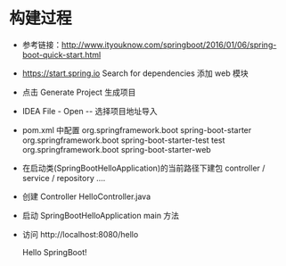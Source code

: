 # 构建过程
- 参考链接：http://www.ityouknow.com/springboot/2016/01/06/spring-boot-quick-start.html

- https://start.spring.io   Search for dependencies 添加 web 模块
- 点击 Generate Project 生成项目
- IDEA File - Open -- 选择项目地址导入
- pom.xml 中配置
    <dependency>
        <groupId>org.springframework.boot</groupId>
        <artifactId>spring-boot-starter</artifactId>
    </dependency>
    <dependency>
        <groupId>org.springframework.boot</groupId>
        <artifactId>spring-boot-starter-test</artifactId>
        <scope>test</scope>
    </dependency>
    <dependency>
        <groupId>org.springframework.boot</groupId>
        <artifactId>spring-boot-starter-web</artifactId>
    </dependency>
- 在启动类(SpringBootHelloApplication)的当前路径下建包 controller / service / repository ....
- 创建 Controller    HelloController.java 
- 启动 SpringBootHelloApplication main 方法
- 访问 http://localhost:8080/hello
    
    Hello SpringBoot!
